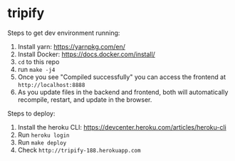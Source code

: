 # tripify

Steps to get dev environment running:

1. Install yarn: https://yarnpkg.com/en/
2. Install Docker: https://docs.docker.com/install/
3. `cd` to this repo
4. run `make -j4`
5. Once you see "Compiled successfully" you can access the frontend at `http://localhost:8888`
6. As you update files in the backend and frontend, both will automatically recompile, restart, and update in the browser.

Steps to deploy:

1. Install the heroku CLI: https://devcenter.heroku.com/articles/heroku-cli
2. Run `heroku login`
3. Run `make deploy`
4. Check `http://tripify-188.herokuapp.com`
